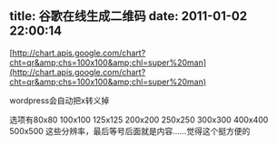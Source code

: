 title: 谷歌在线生成二维码
date: 2011-01-02 22:00:14
---

[http://chart.apis.google.com/chart?cht=qr&amp;chs=100x100&amp;chl=super%20man](http://chart.apis.google.com/chart?cht=qr&amp;chs=100x100&amp;chl=super%20man)

wordpress会自动把x转义掉

选项有80x80 100x100 125x125 200x200 250x250 300x300 400x400 500x500 这些分辨率，最后等号后面就是内容……觉得这个挺方便的